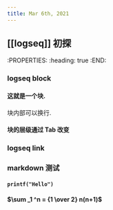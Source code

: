 ```yaml
---
title: Mar 6th, 2021
---
```


## [[logseq]] 初探
:PROPERTIES:
:heading: true
:END:
### logseq block
#### 这就是一个块.
块内部可以换行.
#### 块的层级通过 Tab 改变
### logseq link
####
### markdown 测试
#### `printf("Hello")`
#### $\sum _1 ^n = {1 \over 2} n(n+1)$
